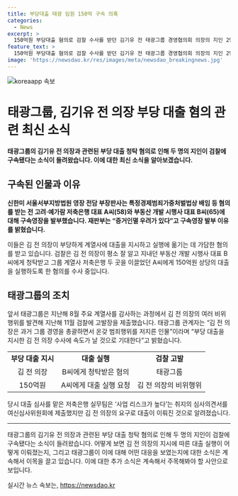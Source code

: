 ```yaml
---
title: 부당대출 태광 임원 150억 구속 의혹
categories:
  - News
excerpt: >
  150억원 부당대출 혐의로 검찰 수사를 받던 김기유 전 태광그룹 경영협의회 의장의 지인 2명이 구속됐다. 특정경제범죄가중처벌법상 배임 등 혐의로 구속영장을 발부받은 A씨(58)와 B씨(65)는 김 전 의장이 부당하게 대출을 지시하고 실행하는 데 가담한 혐의를 받고 있다. 검찰은 김 전 의장의 요구로 대출이 이뤄졌다고 밝혔으며, 태광그룹은 김 전 의장을 평소부터 비위 행위로 고발한 바 있다.
feature_text: >
  150억원 부당대출 혐의로 검찰 수사를 받던 김기유 전 태광그룹 경영협의회 의장의 지인 2명이 구속됐다. 특정경제범죄가중처벌법상 배임 등 혐의로 구속영장을 발부받은 A씨(58)와 B씨(65)는 김 전 의장이 부당하게 대출을 지시하고 실행하는 데 가담한 혐의를 받고 있다. 검찰은 김 전 의장의 요구로 대출이 이뤄졌다고 밝혔으며, 태광그룹은 김 전 의장을 평소부터 비위 행위로 고발한 바 있다.
image: 'https://newsdao.kr/res/images/meta/newsdao_breakingnews.jpg'
---
```


<p><img src="https://newsdao.kr/res/images/meta/newsdao_breakingnews.jpg" alt="koreaapp 속보" /></p>

<h1>태광그룹, 김기유 전 의장 부당 대출 혐의 관련 최신 소식</h1>

<p data-ke-size="size16"><b>태광그룹의 김기유 전 의장과 관련된 부당 대출 청탁 혐의로 인해 두 명의 지인이 검찰에 구속됐다는 소식이 들려왔습니다. 이에 대한 최신 소식을 알아보겠습니다.</b></p>

<h2 data-ke-size="size26">구속된 인물과 이유</h2>

<p data-ke-size="size16"><b>신한미 서울서부지방법원 영장 전담 부장판사는 특정경제범죄가중처벌법상 배임 등 혐의를 받는 전 고려·예가람 저축은행 대표 A씨(58)와 부동산 개발 시행사 대표 B씨(65)에 대해 구속영장을 발부했습니다. 재판부는 “증거인멸 우려가 있다”고 구속영장 발부 이유를 밝혔습니다.</b></p>

<p data-ke-size="size16">이들은 김 전 의장이 부당하게 계열사에 대출을 지시하고 실행에 옮기는 데 가담한 혐의를 받고 있습니다. 검찰은 김 전 의장이 평소 잘 알고 지내던 부동산 개발 시행사 대표 B씨에게 청탁받고 그룹 계열사 저축은행 두 곳을 이끌었던 A씨에게 150억원 상당의 대출을 실행하도록 한 혐의를 수사 중입니다.</p>

<h2 data-ke-size="size26">태광그룹의 조치</h2>

<p data-ke-size="size16">앞서 태광그룹은 지난해 8월 주요 계열사를 감사하는 과정에서 김 전 의장의 여러 비위 행위를 발견해 지난해 11월 검찰에 고발장을 제출했습니다. 태광그룹 관계자는 “김 전 의장은 과거 그룹 경영을 총괄하면서 온갖 범죄행위를 저지른 인물”이라며 “부당 대출을 지시한 김 전 의장 수사에 속도가 날 것으로 기대한다”고 밝혔습니다.</p>

<table>
  <tr>
    <td style="text-align: center; height: 17px;"><b>부당 대출 지시</b></td>
    <td style="text-align: center; height: 17px;"><b>대출 실행</b></td>
    <td style="text-align: center; height: 17px;"><b>검찰 고발</b></td>
  </tr>
  <tr>
    <td style="text-align: center;">김 전 의장</td>
    <td style="text-align: center;">B씨에게 청탁받은 혐의</td>
    <td style="text-align: center;">태광그룹</td>
  </tr>
  <tr>
    <td style="text-align: center;">150억원</td>
    <td style="text-align: center;">A씨에게 대출 실행 요청</td>
    <td style="text-align: center;">김 전 의장의 비위행위</td>
  </tr>
</table>

<p data-ke-size="size16">당시 대출 심사를 맡은 저축은행 실무팀은 ‘사업 리스크가 높다’는 취지의 심사의견서를 여신심사위원회에 제출했지만 김 전 의장의 요구로 대출이 이뤄진 것으로 알려졌습니다.</p>

<hr>

<p data-ke-size="size16">태광그룹의 김기유 전 의장과 관련된 부당 대출 청탁 혐의로 인해 두 명의 지인이 검찰에 구속됐다는 소식이 들려왔습니다. 어떻게 보면 김 전 의장의 지시에 따른 대출 실행이 어떻게 이뤄졌는지, 그리고 태광그룹이 이에 대해 어떤 대응을 보였는지에 대한 소식은 계속해서 이목을 끌고 있습니다. 이에 대한 추가 소식은 계속해서 주목해봐야 할 사안으로 보입니다.</p>
실시간 뉴스 속보는, <a href="https://newsdao.kr" rel="dofollow">https://newsdao.kr</a>


